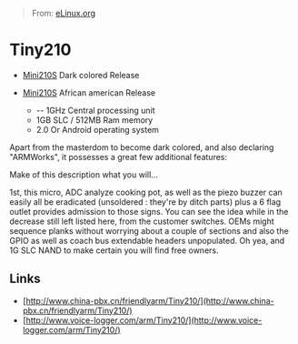 > From: [eLinux.org](http://eLinux.org/Tiny210 "http://eLinux.org/Tiny210")


# Tiny210



-   [Mini210S](http://www.hycshop.com/mini210210s-c-1_6/) Dark colored
    Release

-   [Mini210S](http://www.1st-safety.com/arm/Tiny210/) African american
    Release
    -   -- 1GHz Central processing unit
    -   1GB SLC / 512MB Ram memory
    -   2.0 Or Android operating system

Apart from the masterdom to become dark colored, and also declaring
"ARMWorks", it possesses a great few additional features:

Make of this description what you will...

1st, this micro, ADC analyze cooking pot, as well as the piezo buzzer
can easily all be eradicated (unsoldered : they're by ditch parts) plus
a 6 flag outlet provides admission to those signs. You can see the idea
while in the decrease still left listed here, from the customer
switches. OEMs might sequence planks without worrying about a couple of
sections and also the GPIO as well as coach bus extendable headers
unpopulated. Oh yea, and 1G SLC NAND to make certain you will find free
owners.

## Links

-   [http://www.china-pbx.cn/friendlyarm/Tiny210/](http://www.china-pbx.cn/friendlyarm/Tiny210/)
-   [http://www.voice-logger.com/arm/Tiny210/](http://www.voice-logger.com/arm/Tiny210/)


